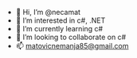- 👋 Hi, I’m @necamat
- 👀 I’m interested in c#, .NET
- 🌱 I’m currently learning c#
- 💞️ I’m looking to collaborate on c#
- 📫 matovicnemanja85@gmail.com

<!---
necamat/necamat is a ✨ special ✨ repository because its `README.md` (this file) appears on your GitHub profile.
You can click the Preview link to take a look at your changes.
--->
